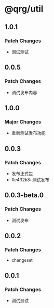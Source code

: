 # @qrg/util

## 1.0.1

### Patch Changes

- 测试测试

## 0.0.5

### Patch Changes

- 调试发布内容

## 1.0.0

### Major Changes

- 重新测试发布功能

## 0.0.3

### Patch Changes

- 发布正式包
- 0e432b8: 测试发布

## 0.0.3-beta.0

### Patch Changes

- 测试发布

## 0.0.2

### Patch Changes

- changeset

## 0.0.1

### Patch Changes

- 测试测试
